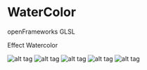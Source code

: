 # WaterColor

openFrameworks GLSL<br>

Effect Watercolor<br>

![alt tag](https://github.com/kashimAstro/WaterColor/blob/master/1.png)
![alt tag](https://github.com/kashimAstro/WaterColor/blob/master/2.png)
![alt tag](https://github.com/kashimAstro/WaterColor/blob/master/3.png)
![alt tag](https://github.com/kashimAstro/WaterColor/blob/master/4.png)
![alt tag](https://github.com/kashimAstro/WaterColor/blob/master/5.png)
